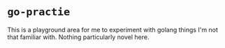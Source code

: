# `go-practie`

This is a playground area for me to experiment with golang things I'm not that familiar with. Nothing particularly novel here.
